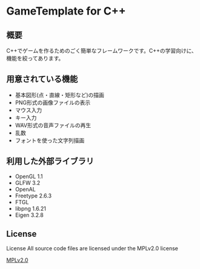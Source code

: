 
# GameTemplate for C++

## 概要
C++でゲームを作るためのごく簡単なフレームワークです。C++の学習向けに、機能を絞ってあります。

## 用意されている機能
+ 基本図形(点・直線・矩形など)の描画
+ PNG形式の画像ファイルの表示
+ マウス入力
+ キー入力
+ WAV形式の音声ファイルの再生
+ 乱数
+ フォントを使った文字列描画

## 利用した外部ライブラリ
+ OpenGL 1.1
+ GLFW 3.2
+ OpenAL
+ Freetype 2.6.3
+ FTGL
+ libpng 1.6.21
+ Eigen 3.2.8

## License
License All source code files are licensed under the MPLv2.0 license

[MPLv2.0](https://www.mozilla.org/MPL/2.0/)
